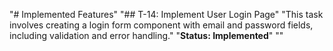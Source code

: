 "# Implemented Features" 
"## T-14: Implement User Login Page" 
"This task involves creating a login form component with email and password fields, including validation and error handling." 
"**Status: Implemented**" 
"" 
